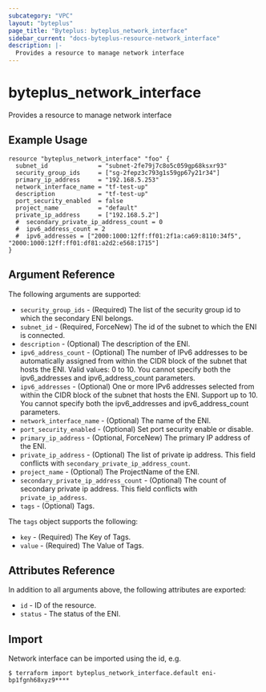 ```yaml
---
subcategory: "VPC"
layout: "byteplus"
page_title: "Byteplus: byteplus_network_interface"
sidebar_current: "docs-byteplus-resource-network_interface"
description: |-
  Provides a resource to manage network interface
---
```

# byteplus_network_interface
Provides a resource to manage network interface
## Example Usage
```hcl
resource "byteplus_network_interface" "foo" {
  subnet_id              = "subnet-2fe79j7c8o5c059gp68ksxr93"
  security_group_ids     = ["sg-2fepz3c793g1s59gp67y21r34"]
  primary_ip_address     = "192.168.5.253"
  network_interface_name = "tf-test-up"
  description            = "tf-test-up"
  port_security_enabled  = false
  project_name           = "default"
  private_ip_address     = ["192.168.5.2"]
  #  secondary_private_ip_address_count = 0
  #  ipv6_address_count = 2
  #  ipv6_addresses = ["2000:1000:12ff:ff01:2f1a:ca69:8110:34f5", "2000:1000:12ff:ff01:df81:a2d2:e568:1715"]
}
```
## Argument Reference
The following arguments are supported:
* `security_group_ids` - (Required) The list of the security group id to which the secondary ENI belongs.
* `subnet_id` - (Required, ForceNew) The id of the subnet to which the ENI is connected.
* `description` - (Optional) The description of the ENI.
* `ipv6_address_count` - (Optional) The number of IPv6 addresses to be automatically assigned from within the CIDR block of the subnet that hosts the ENI. Valid values: 0 to 10.
 You cannot specify both the ipv6_addresses and ipv6_address_count parameters.
* `ipv6_addresses` - (Optional) One or more IPv6 addresses selected from within the CIDR block of the subnet that hosts the ENI. Support up to 10.
 You cannot specify both the ipv6_addresses and ipv6_address_count parameters.
* `network_interface_name` - (Optional) The name of the ENI.
* `port_security_enabled` - (Optional) Set port security enable or disable.
* `primary_ip_address` - (Optional, ForceNew) The primary IP address of the ENI.
* `private_ip_address` - (Optional) The list of private ip address. This field conflicts with `secondary_private_ip_address_count`.
* `project_name` - (Optional) The ProjectName of the ENI.
* `secondary_private_ip_address_count` - (Optional) The count of secondary private ip address. This field conflicts with `private_ip_address`.
* `tags` - (Optional) Tags.

The `tags` object supports the following:

* `key` - (Required) The Key of Tags.
* `value` - (Required) The Value of Tags.

## Attributes Reference
In addition to all arguments above, the following attributes are exported:
* `id` - ID of the resource.
* `status` - The status of the ENI.


## Import
Network interface can be imported using the id, e.g.
```
$ terraform import byteplus_network_interface.default eni-bp1fgnh68xyz9****
```

